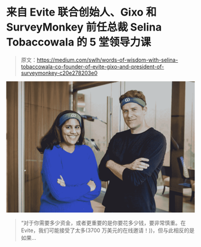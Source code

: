 # 来自 Evite 联合创始人、Gixo 和 SurveyMonkey 前任总裁 Selina Tobaccowala 的 5 堂领导力课

> 原文：<https://medium.com/swlh/words-of-wisdom-with-selina-tobaccowala-co-founder-of-evite-gixo-and-president-of-surveymonkey-c20e278203e0>

![](img/01f41426847237b16189f3738d2418d1.png)

> “对于你需要多少资金，或者更重要的是你要花多少钱，要非常慎重。在 Evite，我们可能接受了太多(3700 万美元的在线邀请！))，但与此相反的是如果…